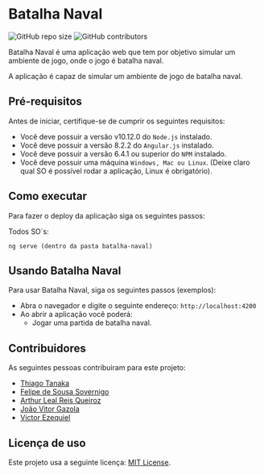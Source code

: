# Batalha Naval

<!--- Exemplos de badges. Acesse https://shields.io para outras opções. Você pode querer incluir informações de dependencias, build, testes, licença, etc. --->
![GitHub repo size](https://img.shields.io/github/repo-size/hsborges/progweb-template)
![GitHub contributors](https://img.shields.io/github/contributors/hsborges/progweb-template)

Batalha Naval é uma aplicação web que tem por objetivo simular um ambiente de jogo, onde o jogo é batalha naval. 

A aplicação é capaz de simular um ambiente de jogo de batalha naval.

## Pré-requisitos

Antes de iniciar, certifique-se de cumprir os seguintes requisitos:
<!--- Estes são alguns exemplos de requisitos. Adicione, duplique e remove como necessário --->
* Você deve possuir a versão v10.12.0 do `Node.js` instalado.
* Você deve possuir a versão 8.2.2 do `Angular.js` instalado.
* Você deve possuir a versão 6.4.1 ou superior do `NPM` instalado.
* Você deve possuir uma máquina `Windows, Mac ou Linux`. (Deixe claro qual SO é possível rodar a aplicação, Linux é obrigatório).


## Como executar

Para fazer o deploy da aplicação siga os seguintes passos:

Todos SO`s:
```
ng serve (dentro da pasta batalha-naval)
```

## Usando Batalha Naval

Para usar Batalha Naval, siga os seguintes passos (exemplos):

* Abra o navegador e digite o seguinte endereço: `http://localhost:4200`
* Ao abrir a aplicação você poderá:
  * Jogar uma partida de batalha naval.
  

## Contribuidores

As seguintes pessoas contribuiram para este projeto:

* [Thiago Tanaka](https://github.com/thiagotanaka11)
* [Felipe de Sousa Sovernigo](https://github.com/sovernigo)
* [Arthur Leal Reis Queiroz](https://github.com/arthurlrq)
* [João Vitor Gazola](https://github.com/joaovitorgazola)
* [Victor Ezequiel](https://github.com/ezequielvictor)

## Licença de uso

<!--- Se não tiver certeza de qual, verifique este site: https://choosealicense.com/--->
Este projeto usa a seguinte licença: [MIT License](https://choosealicense.com/licenses/mit/).

